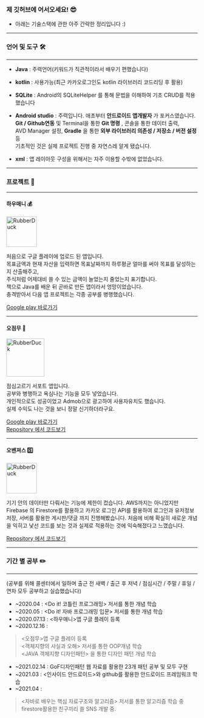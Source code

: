 
### 제 깃허브에 어서오세요! 😎

- 아래는 기술스택에 관한 아주 간략한 정리입니다 :)   

***

### 언어 및 도구 🛠️

***

- **Java** : 주력언어(키워드가 직관적이라서 배우기 편했습니다)   

- **kotlin** : 사용가능(최근 카카오로그인도 kotlin 라이브러리 코드리딩 후 활용)   

- **SQLite** : Android의 SQLiteHelper 를 통해 문법을 이해하여 기초 CRUD를 적용했습니다   

- **Android studio** : 주력입니다. 애초부터 **안드로이드 앱개발자** 가 포커스였습니다.   
**Git / Github연동** 및 Terminal을 통한 **Git 명령** , 콘솔을 통한 데이터 출력,   
AVD Manager 설정, **Gradle** 을 통한 **외부 라이브러리 의존성 / 저장소 / 버전 설정** 등   
기초적인 것은 실제 프로젝트 진행 중 자연스레 알게 됐습니다.   

- **xml** : 앱 레이아웃 구성을 위해서는 자주 이용할 수밖에 없었습니다.   

***

### 프로젝트 🚀

***

#### 하우매니 💰

<!--
![Howmany_icon](https://user-images.githubusercontent.com/59534301/116231898-6a93c680-a794-11eb-8bb0-a3af2f66f119.PNG)
-->

<img src="https://user-images.githubusercontent.com/59534301/116231898-6a93c680-a794-11eb-8bb0-a3af2f66f119.PNG" width="80px" height="80px" title="px(픽셀) 크기 설정" alt="RubberDuck"></img>

처음으로 구글 플레이에 업로드 된 앱입니다.  
목표금액과 현재 자산을 입력하면 목표날짜까지 하루평균 얼마를 써야 목표를 달성하는지 산출해주고,   
주식처럼 어제대비 쓸 수 있는 금액이 늘었는지 줄었는지 표기합니다.   
책으로 Java를 배운 뒤 곧바로 만든 앱이라서 엉망이었습니다.   
충격받아서 다음 앱 프로젝트는 각종 공부를 병행했습니다.   

[Google play 바로가기](https://play.google.com/store/apps/details?id=com.package1.householdledger3)   

***

#### 오점무 🍚 

<!--
![TodayLunch_icon](https://user-images.githubusercontent.com/59534301/116230928-2bb14100-a793-11eb-90b1-450df3e92d54.png)
-->

<img src="https://user-images.githubusercontent.com/59534301/116230928-2bb14100-a793-11eb-90b1-450df3e92d54.png" width="100px" height="100px" title="px(픽셀) 크기 설정" alt="RubberDuck"></img>

점심고르기 서포트 앱입니다.   
공부와 병행하고 욕심나는 기능을 모두 넣었습니다.   
개인적으로도 성공이었고 Admob으로 광고하여 사용자유치도 했습니다.   
실제 수익도 나는 것을 보니 정말 신기하더라구요.

[Google play 바로가기](https://play.google.com/store/apps/details?id=com.todaylunch.unknown)   
[Repository 에서 코드보기](https://github.com/IamYeong/todayLunch)   

***

#### 오벤져스 5️⃣

<!--
![Ovengers_icon](https://user-images.githubusercontent.com/59534301/116232136-ab8bdb00-a794-11eb-80a2-88cb3dc7b2b3.png)
-->

<img src="https://user-images.githubusercontent.com/59534301/116232136-ab8bdb00-a794-11eb-80a2-88cb3dc7b2b3.png" width="80px" height="80px" title="px(픽셀) 크기 설정" alt="RubberDuck"></img>

기기 안의 데이터만 다뤄서는 기능에 제한이 컸습니다.
AWS까지는 아니었지만 Firebase 의 Firestore를 활용하고
카카오 로그인 API를 활용하여 로그인과 유저정보 저장,
서버를 활용한 게시판/댓글 까지 진행해봤습니다.
처음에 비해 확실히 새로운 개념을 익히고 낯선 코드를 보는 것과
실제로 적용하는 것에 익숙해졌다고 느꼈습니다.

[Repository 에서 코드보기](https://github.com/IamYeong/MyFriendsPlace)   

***


### 기간 별 공부 ✏️

***

(공부를 위해 콜센터에서 일하며
출근 전 새벽 / 출근 후 저녁 / 점심시간 / 주말 / 휴일 / 연차 모두 공부하고 실습했습니다)

- ~2020.04 : <Do it! 코틀린 프로그래밍> 저서를 통한 개념 학습   
- ~2020.05 : <Do it! 자바 프로그래밍 입문> 저서를 통한 개념 학습   
- ~2020.07.13 : <하우매니>앱 구글 플레이 등록   
- ~2020.12.16 :  

> <오점무>앱 구글 플레이 등록   
> <객체지향의 사실과 오해> 저서를 통한 OOP개념 학습   
> <JAVA 객체지향 디자인패턴> 을 통한 디자인 패턴 개념 학습   
  
- ~2021.02.14 : GoF디자인패턴 웹 자료를 활용한 23개 패턴 공부 및 모두 구현   
- ~2021.03 : <인사이드 안드로이드>와 github를 활용한 안드로이드 프레임워크 학습   
- ~2021.04 :    
> <자바로 배우는 핵심 자료구조와 알고리즘> 저서를 통한 알고리즘 학습 중   
> firestore활용한 친구끼리 쓸 SNS 개발 중.   
